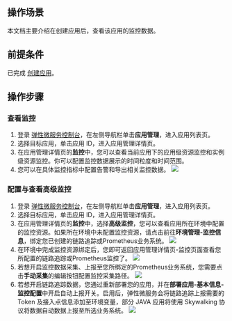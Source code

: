 
## 操作场景

本文档主要介绍在创建应用后，查看该应用的监控数据。

## 前提条件

已完成 [创建应用](https://cloud.tencent.com/document/product/1371/53294)。

## 操作步骤
### 查看监控
1. 登录 [弹性微服务控制台](https://console.cloud.tencent.com/tem)，在左侧导航栏单击**应用管理**，进入应用列表页。
2. 选择目标应用，单击应用 ID，进入应用管理详情页。 
3. 在应用管理详情页的**监控**中，您可以查看当前应用下的应用级资源监控和实例级资源监控。你可以配置监控数据展示的时间粒度和时间范围。
4. 您可以在具体监控指标中配置告警和导出相关监控数据。
![](https://qcloudimg.tencent-cloud.cn/raw/c0e8eaa35b1ca2bc658c2df2e9f4480c.png)

### 配置与查看高级监控
1. 登录 [弹性微服务控制台](https://console.cloud.tencent.com/tem)，在左侧导航栏单击**应用管理**，进入应用列表页。
2. 选择目标应用，单击应用 ID，进入应用管理详情页。 
3. 在应用管理详情页的**监控**中，选择**高级监控**，您可以查看应用所在环境中配置的监控资源。如果所在环境中未配置监控资源，请点击前往**环境管理-监控信息**，绑定您已创建的链路追踪或Prometheus业务系统。
![](https://qcloudimg.tencent-cloud.cn/raw/10d5764a637abef3544cd61932541c5e.png)
4. 在环境中完成监控资源绑定后，您即可返回应用管理详情页-监控页面查看您所配置的链路追踪或Prometheus监控了。
![](https://qcloudimg.tencent-cloud.cn/raw/38727470cd93ab951e00933944de2880.png)
5. 若想开启监控数据采集、上报至您所绑定的Prometheus业务系统，您需要点击**手动采集**的编辑按钮配置监控采集路径。
![](https://qcloudimg.tencent-cloud.cn/raw/42b04cc3efe36b9f0d587d338e875548.png)
6. 若想开启链路追踪数据，您通过重新部署您的应用，并在**部署应用-基本信息-监控配置**中开启自动上报开关。启用后，弹性微服务会将链路追踪上报需要的 Token 及接入点信息添加至环境变量，部分 JAVA 应用将使用 Skywalking 协议将数据自动数据上报至所选业务系统。
![](https://qcloudimg.tencent-cloud.cn/raw/a3611354c00e4beb5213a4dce16f4757.png)

